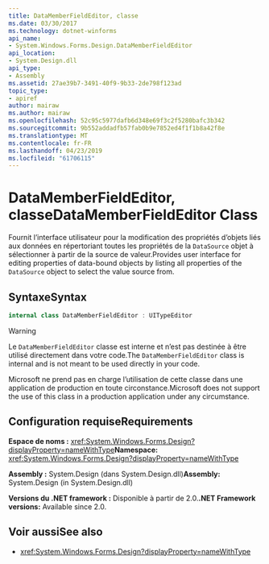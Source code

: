 ```yaml
---
title: DataMemberFieldEditor, classe
ms.date: 03/30/2017
ms.technology: dotnet-winforms
api_name:
- System.Windows.Forms.Design.DataMemberFieldEditor
api_location:
- System.Design.dll
api_type:
- Assembly
ms.assetid: 27ae39b7-3491-40f9-9b33-2de798f123ad
topic_type:
- apiref
author: mairaw
ms.author: mairaw
ms.openlocfilehash: 52c95c5977dafb6d348e69f3c2f5280bafc3b342
ms.sourcegitcommit: 9b552addadfb57fab0b9e7852ed4f1f1b8a42f8e
ms.translationtype: MT
ms.contentlocale: fr-FR
ms.lasthandoff: 04/23/2019
ms.locfileid: "61706115"
---
```

# <a name="datamemberfieldeditor-class"></a><span data-ttu-id="32a46-102">DataMemberFieldEditor, classe</span><span class="sxs-lookup"><span data-stu-id="32a46-102">DataMemberFieldEditor Class</span></span>

<span data-ttu-id="32a46-103">Fournit l’interface utilisateur pour la modification des propriétés d’objets liés aux données en répertoriant toutes les propriétés de la `DataSource` objet à sélectionner à partir de la source de valeur.</span><span class="sxs-lookup"><span data-stu-id="32a46-103">Provides user interface for editing properties of data-bound objects by listing all properties of the `DataSource` object to select the value source from.</span></span>  
  
## <a name="syntax"></a><span data-ttu-id="32a46-104">Syntaxe</span><span class="sxs-lookup"><span data-stu-id="32a46-104">Syntax</span></span>
  
```csharp
internal class DataMemberFieldEditor : UITypeEditor
```

> [!WARNING]
> <span data-ttu-id="32a46-105">Le `DataMemberFieldEditor` classe est interne et n’est pas destinée à être utilisé directement dans votre code.</span><span class="sxs-lookup"><span data-stu-id="32a46-105">The `DataMemberFieldEditor` class is internal and is not meant to be used directly in your code.</span></span>
> 
> <span data-ttu-id="32a46-106">Microsoft ne prend pas en charge l’utilisation de cette classe dans une application de production en toute circonstance.</span><span class="sxs-lookup"><span data-stu-id="32a46-106">Microsoft does not support the use of this class in a production application under any circumstance.</span></span>

## <a name="requirements"></a><span data-ttu-id="32a46-107">Configuration requise</span><span class="sxs-lookup"><span data-stu-id="32a46-107">Requirements</span></span>

<span data-ttu-id="32a46-108">**Espace de noms :** <xref:System.Windows.Forms.Design?displayProperty=nameWithType></span><span class="sxs-lookup"><span data-stu-id="32a46-108">**Namespace:** <xref:System.Windows.Forms.Design?displayProperty=nameWithType></span></span>  
  
<span data-ttu-id="32a46-109">**Assembly :** System.Design (dans System.Design.dll)</span><span class="sxs-lookup"><span data-stu-id="32a46-109">**Assembly:** System.Design (in System.Design.dll)</span></span>  
  
<span data-ttu-id="32a46-110">**Versions du .NET framework :** Disponible à partir de 2.0.</span><span class="sxs-lookup"><span data-stu-id="32a46-110">**.NET Framework versions:** Available since 2.0.</span></span>  
  
## <a name="see-also"></a><span data-ttu-id="32a46-111">Voir aussi</span><span class="sxs-lookup"><span data-stu-id="32a46-111">See also</span></span>

- <xref:System.Windows.Forms.Design?displayProperty=nameWithType>
